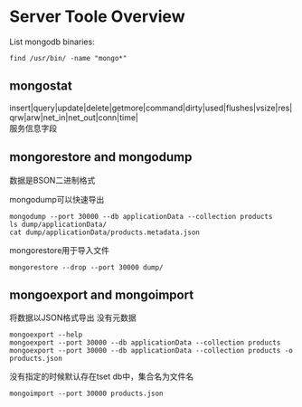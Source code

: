 # Server Toole Overview

List mongodb binaries:
```
find /usr/bin/ -name "mongo*"
```

## mongostat

insert|query|update|delete|getmore|command|dirty|used|flushes|vsize|res|qrw|arw|net_in|net_out|conn|time|  
服务信息字段
## mongorestore and mongodump
数据是BSON二进制格式  

mongodump可以快速导出
```
mongodump --port 30000 --db applicationData --collection products
ls dump/applicationData/
cat dump/applicationData/products.metadata.json
```

mongorestore用于导入文件
```
mongorestore --drop --port 30000 dump/
```

## mongoexport and mongoimport
将数据以JSON格式导出
没有元数据
```
mongoexport --help
mongoexport --port 30000 --db applicationData --collection products
mongoexport --port 30000 --db applicationData --collection products -o products.json
```

没有指定的时候默认存在tset db中，集合名为文件名
```
mongoimport --port 30000 products.json
```